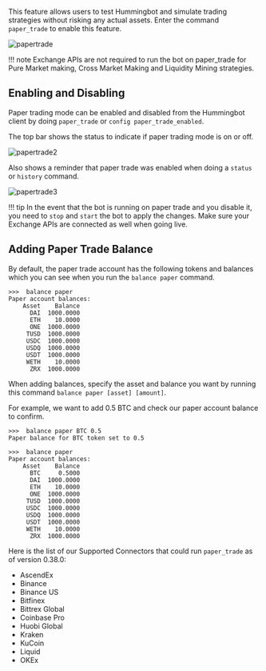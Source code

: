 This feature allows users to test Hummingbot and simulate trading strategies without risking any actual assets. Enter the command `paper_trade` to enable this feature.

![papertrade ](/assets/img/paper_trade.gif)

!!! note
    Exchange APIs are not required to run the bot on paper_trade for Pure Market making, Cross Market Making and Liquidity Mining strategies.

## Enabling and Disabling

Paper trading mode can be enabled and disabled from the Hummingbot client by doing `paper_trade` or `config paper_trade_enabled`.

The top bar shows the status to indicate if paper trading mode is on or off.

![papertrade2 ](/assets/img/paper_trade_mode2.png)

Also shows a reminder that paper trade was enabled when doing a `status` or `history` command.

![papertrade3 ](/assets/img/paper_trade_warning.png)

!!! tip
In the event that the bot is running on paper trade and you disable it, you need to `stop` and `start` the bot to apply the changes. Make sure your Exchange APIs are connected as well when going live.

## Adding Paper Trade Balance

By default, the paper trade account has the following tokens and balances which you can see when you run the `balance paper` command.

```
>>>  balance paper
Paper account balances:
    Asset    Balance
      DAI  1000.0000
      ETH    10.0000
      ONE  1000.0000
     TUSD  1000.0000
     USDC  1000.0000
     USDQ  1000.0000
     USDT  1000.0000
     WETH    10.0000
      ZRX  1000.0000
```

When adding balances, specify the asset and balance you want by running this command `balance paper [asset] [amount]`.

For example, we want to add 0.5 BTC and check our paper account balance to confirm.

```
>>>  balance paper BTC 0.5
Paper balance for BTC token set to 0.5

>>>  balance paper
Paper account balances:
    Asset    Balance
      BTC     0.5000
      DAI  1000.0000
      ETH    10.0000
      ONE  1000.0000
     TUSD  1000.0000
     USDC  1000.0000
     USDQ  1000.0000
     USDT  1000.0000
     WETH    10.0000
      ZRX  1000.0000
```

Here is the list of our Supported Connectors that could run `paper_trade` as of version 0.38.0:
* AscendEx
* Binance
* Binance US
* Bitfinex
* Bittrex Global
* Coinbase Pro
* Huobi Global
* Kraken
* KuCoin
* Liquid
* OKEx
